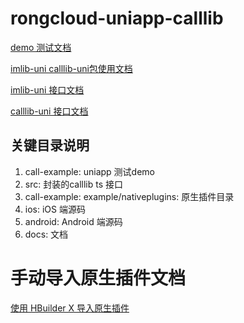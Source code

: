 # rongcloud-uniapp-calllib

[demo 测试文档](./call-example/README.md)

[imlib-uni calllib-uni包使用文档](./INTRODUCTION.md)

[imlib-uni 接口文档](https://rongcloud.github.io/rongcloud-uniapp-imlib/)

[calllib-uni 接口文档](https://rongcloud.github.io/uni-calllib/)

## 关键目录说明
1. call-example: uniapp 测试demo
2. src: 封装的calllib ts 接口
3. call-example: example/nativeplugins: 原生插件目录
4. ios: iOS 端源码
5. android: Android 端源码
6. docs: 文档

# 手动导入原生插件文档

[使用 HBuilder X 导入原生插件](手动导入.md)
